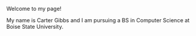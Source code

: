 Welcome to my page!

My name is Carter Gibbs and I am pursuing a BS in Computer Science at Boise State University.
